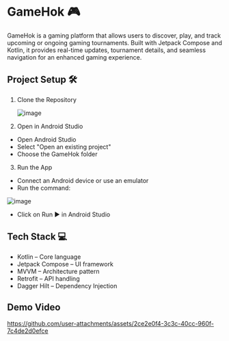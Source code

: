 # GameHok 🎮

GameHok is a gaming platform that allows users to discover, play, and track upcoming or ongoing gaming tournaments. Built with Jetpack Compose and Kotlin, it provides real-time updates, tournament details, and seamless navigation for an enhanced gaming experience.


## Project Setup 🛠️
1. Clone the Repository
   
   ![image](https://github.com/user-attachments/assets/5cfaba9c-3007-43aa-ab32-3ab29c03f1a1)

2. Open in Android Studio
- Open Android Studio
- Select "Open an existing project"
- Choose the GameHok folder

3. Run the App
- Connect an Android device or use an emulator
- Run the command:

![image](https://github.com/user-attachments/assets/3345955d-b0f0-4c7e-835c-bb7df8d59a0f)

- Click on Run ▶️ in Android Studio


## Tech Stack 💻
- Kotlin – Core language
- Jetpack Compose – UI framework
- MVVM – Architecture pattern
- Retrofit – API handling
- Dagger Hilt – Dependency Injection


## Demo Video



https://github.com/user-attachments/assets/2ce2e0f4-3c3c-40cc-960f-7c4de2d0efce



